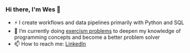 ### Hi there, I'm Wes 👋

- ⚡ I create workflows and data pipelines primarily with Python and SQL
- 🌱 I’m currently doing [exercism problems](https://exercism.org/profiles/waspinall) to deepen my knowledge of programming concepts and become a better problem solver
-  📫 How to reach me: [LinkedIn](https://linkedin.com/in/WesAspinall)
<!--
**WesAspinall/WesAspinall** is a ✨ _special_ ✨ repository because its `README.md` (this file) appears on your GitHub profile.

Here are some ideas to get you started:

- 🔭 I’m currently working on ...
- 🌱 I’m currently learning ...
- 👯 I’m looking to collaborate on ...
- 🤔 I’m looking for help with ...
- 💬 Ask me about ...
- 📫 How to reach me: ...
- 😄 Pronouns: ...
- ⚡ Fun fact: ...
-->

